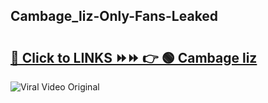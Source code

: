 
 ## Cambage_liz-Only-Fans-Leaked

# <h2><a href="https://clipsfans.com/Cambage_liz&ref=git">🔗 Click to LINKS ⏩⏩ 👉 🟢 Cambage liz </a></h2>

<a href="https://clipsfans.com/Cambage_liz&ref=git" rel="nofollow" data-target="animated-image.originalLink"><img src="https://i.ibb.co.com/xMMVF88/686577567.gif" alt="Viral Video Original" style="max-width: 100%; display: inline-block;" data-target="animated-image.originalImage"></a>
